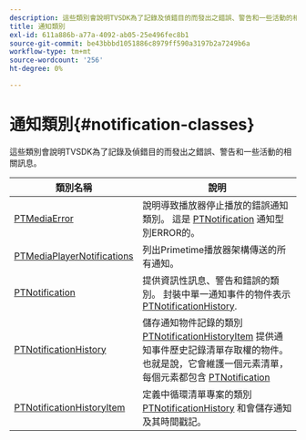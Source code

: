 ```yaml
---
description: 這些類別會說明TVSDK為了記錄及偵錯目的而發出之錯誤、警告和一些活動的相關訊息。
title: 通知類別
exl-id: 611a886b-a77a-4092-ab05-25e496fec8b1
source-git-commit: be43bbbd1051886c8979ff590a3197b2a7249b6a
workflow-type: tm+mt
source-wordcount: '256'
ht-degree: 0%

---
```


# 通知類別{#notification-classes}

這些類別會說明TVSDK為了記錄及偵錯目的而發出之錯誤、警告和一些活動的相關訊息。

| 類別名稱 | 說明 |
|---|---|
| [PTMediaError](https://help.adobe.com/en_US/primetime/api/psdk/appledoc/Classes/PTMediaError.html) | 說明導致播放器停止播放的錯誤通知類別。 這是 [PTNotification](https://help.adobe.com/en_US/primetime/api/psdk/appledoc/Classes/PTNotification.html) 通知型別ERROR的。 |
| [PTMediaPlayerNotifications](https://help.adobe.com/en_US/primetime/api/psdk/appledoc/Classes/PTMediaPlayerNotifications.html) | 列出Primetime播放器架構傳送的所有通知。 |
| [PTNotification](https://help.adobe.com/en_US/primetime/api/psdk/appledoc/Classes/PTNotification.html) | 提供資訊性訊息、警告和錯誤的類別。 封裝中單一通知事件的物件表示 [PTNotificationHistory](https://help.adobe.com/en_US/primetime/api/psdk/appledoc/Classes/PTNotificationHistory.html). |
| [PTNotificationHistory](https://help.adobe.com/en_US/primetime/api/psdk/appledoc/Classes/PTNotificationHistory.html) | 儲存通知物件記錄的類別 [PTNotificationHistoryItem](https://help.adobe.com/en_US/primetime/api/psdk/appledoc/Classes/PTNotificationHistoryItem.html) 提供通知事件歷史記錄清單存取權的物件。 也就是說，它會維護一個元素清單，每個元素都包含 [PTNotification](https://help.adobe.com/en_US/primetime/api/psdk/appledoc/Classes/PTNotification.html) |
| [PTNotificationHistoryItem](https://help.adobe.com/en_US/primetime/api/psdk/appledoc/Classes/PTNotificationHistoryItem.html) | 定義中循環清單專案的類別 [PTNotificationHistory](https://help.adobe.com/en_US/primetime/api/psdk/appledoc/Classes/PTNotificationHistory.html) 和會儲存通知及其時間戳記。 |

